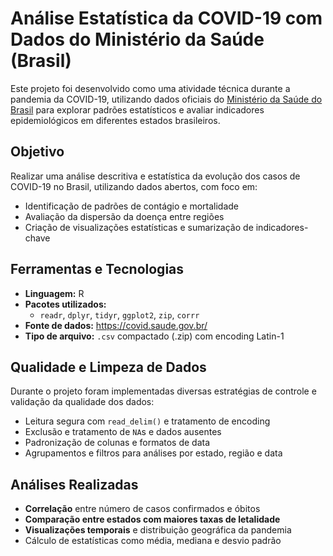 # Análise Estatística da COVID-19 com Dados do Ministério da Saúde (Brasil)

Este projeto foi desenvolvido como uma atividade técnica durante a pandemia da COVID-19, utilizando dados oficiais do [Ministério da Saúde do Brasil](https://covid.saude.gov.br/) para explorar padrões estatísticos e avaliar indicadores epidemiológicos em diferentes estados brasileiros.

## Objetivo

Realizar uma análise descritiva e estatística da evolução dos casos de COVID-19 no Brasil, utilizando dados abertos, com foco em:
- Identificação de padrões de contágio e mortalidade
- Avaliação da dispersão da doença entre regiões
- Criação de visualizações estatísticas e sumarização de indicadores-chave

## Ferramentas e Tecnologias

- **Linguagem:** R
- **Pacotes utilizados:**
  - `readr`, `dplyr`, `tidyr`, `ggplot2`, `zip`, `corrr`
- **Fonte de dados:** https://covid.saude.gov.br/
- **Tipo de arquivo:** `.csv` compactado (.zip) com encoding Latin-1

## Qualidade e Limpeza de Dados

Durante o projeto foram implementadas diversas estratégias de controle e validação da qualidade dos dados:

- Leitura segura com `read_delim()` e tratamento de encoding
- Exclusão e tratamento de `NA`s e dados ausentes
- Padronização de colunas e formatos de data
- Agrupamentos e filtros para análises por estado, região e data

## Análises Realizadas

- **Correlação** entre número de casos confirmados e óbitos
- **Comparação entre estados com maiores taxas de letalidade**
- **Visualizações temporais** e distribuição geográfica da pandemia
- Cálculo de estatísticas como média, mediana e desvio padrão





